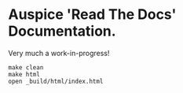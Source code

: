 # Auspice 'Read The Docs' Documentation.

Very much a work-in-progress!

```
make clean
make html
open _build/html/index.html
```
